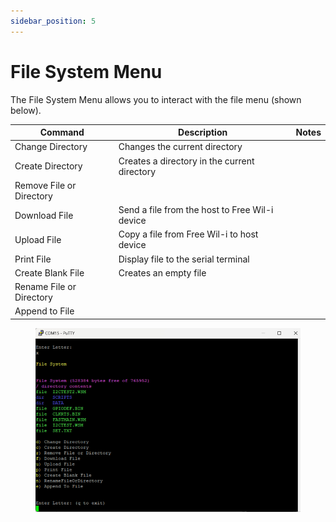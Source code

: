 ```yaml
---
sidebar_position: 5
---
```


# File System Menu

The File System Menu allows you to interact with the file menu (shown below).

| **Command**              	| **Description**                                	| **Notes** 	|
|--------------------------	|------------------------------------------------	|-----------	|
| Change Directory         	| Changes the current directory                  	|           	|
| Create Directory         	| Creates a directory in the current directory   	|           	|
| Remove File or Directory 	|                                                	|           	|
| Download File            	| Send a file from the host to Free Wil-i device 	|           	|
| Upload File              	| Copy a file from Free Wil-i to host device     	|           	|
| Print File               	| Display file to the serial terminal            	|           	|
| Create Blank File        	| Creates an empty file                          	|           	|
| Rename File or Directory 	|                                                	|           	|
| Append to File           	|                                                	|           	|

<div class="text--center">

<figure>

![File System Menu](../assets/file-system-menu.jpg "File System Menu")
<figcaption></figcaption>
</figure>
</div>